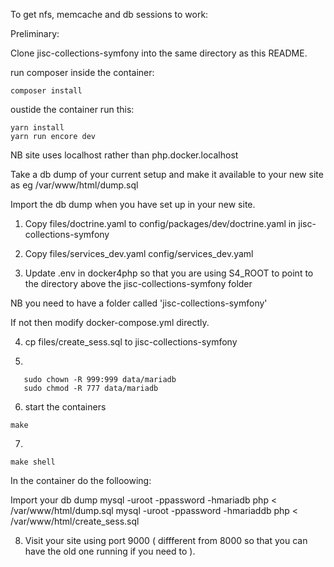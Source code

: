 To get nfs, memcache and db sessions to work:

Preliminary: 

Clone jisc-collections-symfony into the same directory as this README.

run composer inside the container:

```
composer install
```

oustide the container run this:

```
yarn install
yarn run encore dev
```

NB site uses localhost rather than php.docker.localhost

Take a db dump of your  current setup  and make it available to your
new site as eg /var/www/html/dump.sql

Import the db dump when you have set up in your new site.

1.   Copy files/doctrine.yaml to config/packages/dev/doctrine.yaml
in jisc-collections-symfony

2.   Copy files/services_dev.yaml  config/services_dev.yaml

3.   Update .env in docker4php so that you are using S4_ROOT
to point to the directory above the jisc-collections-symfony folder

NB you need to have a folder called 'jisc-collections-symfony'

If not then modify docker-compose.yml directly.

4. cp files/create_sess.sql to jisc-collections-symfony

5. 
```
   sudo chown -R 999:999 data/mariadb
   sudo chmod -R 777 data/mariadb
```

6. start the containers

```
make
```

7.

```
make shell 
```

In the container do the folloowing:

Import your db dump
mysql -uroot -ppassword -hmariadb php < /var/www/html/dump.sql
mysql -uroot -ppassword  -hmariaddb php < /var/www/html/create_sess.sql

8.  Visit your site using port 9000 ( diffferent from 8000 so that you can have the old one running
if you need to ).
